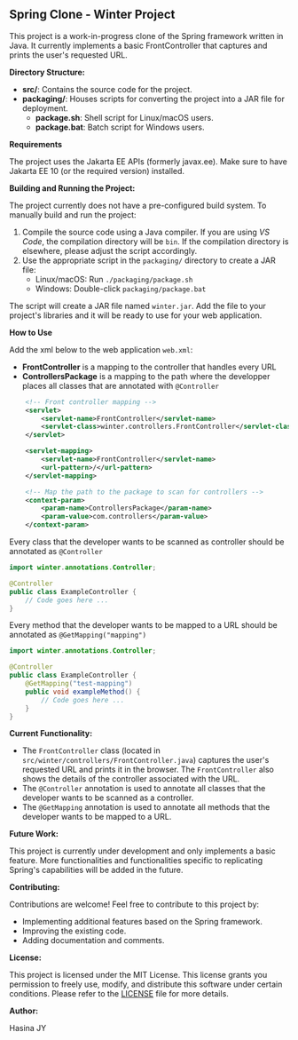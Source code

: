 ## Spring Clone - Winter Project

This project is a work-in-progress clone of the Spring framework written in Java. It currently implements a basic FrontController that captures and prints the user's requested URL.

**Directory Structure:**

* **src/**: Contains the source code for the project.
* **packaging/**: Houses scripts for converting the project into a JAR file for deployment.
    * **package.sh**: Shell script for Linux/macOS users.
    * **package.bat**: Batch script for Windows users.

**Requirements**

The project uses the Jakarta EE APIs (formerly javax.ee). Make sure to have Jakarta EE 10 (or the required version) installed.

**Building and Running the Project:**

The project currently does not have a pre-configured build system. To manually build and run the project:

1. Compile the source code using a Java compiler. If you are using *VS Code*, the compilation directory will be `bin`. If the compilation directory is elsewhere, please adjust the script accordingly.
2. Use the appropriate script in the `packaging/` directory to create a JAR file:
    * Linux/macOS: Run `./packaging/package.sh`
    * Windows: Double-click `packaging/package.bat`

The script will create a JAR file named `winter.jar`. Add the file to your project's libraries and it will be ready to use for your web application.

**How to Use**

Add the xml below to the web application `web.xml`:
* **FrontController** is a mapping to the controller that handles every URL
* **ControllersPackage** is a mapping to the path where the developper places all classes that are annotated with `@Controller`
```XML
    <!-- Front controller mapping -->
    <servlet>
        <servlet-name>FrontController</servlet-name>
        <servlet-class>winter.controllers.FrontController</servlet-class>
    </servlet>

    <servlet-mapping>
        <servlet-name>FrontController</servlet-name>
        <url-pattern>/</url-pattern>
    </servlet-mapping>

    <!-- Map the path to the package to scan for controllers -->
    <context-param>
        <param-name>ControllersPackage</param-name>
        <param-value>com.controllers</param-value>
    </context-param>
```
Every class that the developer wants to be scanned as controller should be annotated as `@Controller`
```java
import winter.annotations.Controller;

@Controller
public class ExampleController {
    // Code goes here ...
}
```
Every method that the developer wants to be mapped to a URL should be annotated as `@GetMapping("mapping")`
```java
import winter.annotations.Controller;

@Controller
public class ExampleController {
    @GetMapping("test-mapping")
    public void exampleMethod() {
        // Code goes here ...
    }
}
```

**Current Functionality:**

* The `FrontController` class (located in `src/winter/controllers/FrontController.java`) captures the user's requested URL and prints it in the browser. The `FrontController` also shows the details of the controller associated with the URL.
* The `@Controller` annotation is used to annotate all classes that the developer wants to be scanned as a controller.
* The `@GetMapping` annotation is used to annotate all methods that the developer wants to be mapped to a URL.

**Future Work:**

This project is currently under development and only implements a basic feature. More functionalities and functionalities specific to replicating Spring's capabilities will be added in the future.

**Contributing:**

Contributions are welcome! Feel free to contribute to this project by:

* Implementing additional features based on the Spring framework.
* Improving the existing code.
* Adding documentation and comments.

**License:**

This project is licensed under the MIT License. This license grants you permission to freely use, modify, and distribute this software under certain conditions. Please refer to the [LICENSE](./LICENSE.md) file for more details.

**Author:**

Hasina JY
